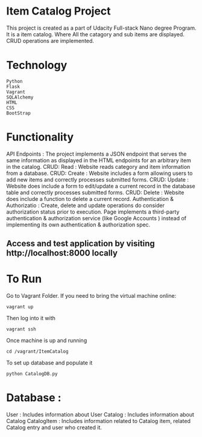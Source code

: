 # Item Catalog Project 
This project is created as a part of Udacity Full-stack Nano degree Program.
It is a item catalog. Where All the catagory and sub items are displayed. 
CRUD operations are implemented.

# Technology
    Python
    Flask
    Vagrant
    SQLAlchemy
    HTML
    CSS
    BootStrap
  

# Functionality
API Endpoints : The project implements a JSON endpoint that serves the same information as displayed in the HTML endpoints for an arbitrary item in the catalog.
CRUD: Read : Website reads category and item information from a database.
CRUD: Create : Website includes a form allowing users to add new items and correctly processes submitted forms.
CRUD: Update : Website does include a form to edit/update a current record in the database table and correctly processes submitted forms.
CRUD: Delete : Website does include a function to delete a current record.
Authentication & Authorizatio : Create, delete and update operations do consider authorization status prior to execution. Page implements a third-party authentication & authorization service (like Google Accounts ) instead of implementing its own authentication & authorization spec.


## Access and test application by visiting http://localhost:8000 locally

# To Run
Go to Vagrant Folder.
If you need to bring the virtual machine online:

    vagrant up
  
Then log into it with

    vagrant ssh
  
Once machine is up and running

    cd /vagrant/ItemCatalog
  
To set up database and populate it

    python CatalogDB.py
  

# Database :
User : Includes information about User
Catalog : Includes information about Catalog 
CatalogItem : Includes information related to Catalog item, related Catalog entry and user who created it.
  
